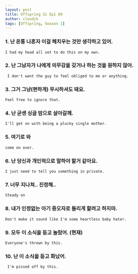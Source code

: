 ```yaml
---
layout: post
title: Offspring S1 Ep1 09
author: cloudjk
tags: [Offspring, Season 1]
---
```


### 1. 난 온통 나혼자 이걸 헤치우는 것만 생각하고 있어. 
    I had my head all set to do this on my own.

### 2. 난 그남자가 나에게 의무감을 갖거나 하는 것을 원하지 않아.
     I don't want the guy to feel obliged to me or anything.

### 3. 그거 그냥(편하게) 무시하셔도 돼요.
    Feel free to ignore that.

### 4. 난 굳센 싱글 맘으로 살아갈께.
    I'll get on with being a plucky single mother.

### 5. 여기로 와
    come on over.

### 6. 난 당신과 개인적으로 말하야 할거 같아요. 
    I just need to tell you something in private.

### 7. 너무 지나쳐.. 진정해..
    Steady on 

### 8. 내가 인정없는 아기 증오자로 들리게 할려고 하지마.
    Don't make it sound like I'm some heartless baby hater.

### 9. 모두 이 소식을 듣고 놀랐어. (현재)
    Everyone's thrown by this.

### 10. 난 이 소식을 듣고 화났어.
     I'm pissed off by this.